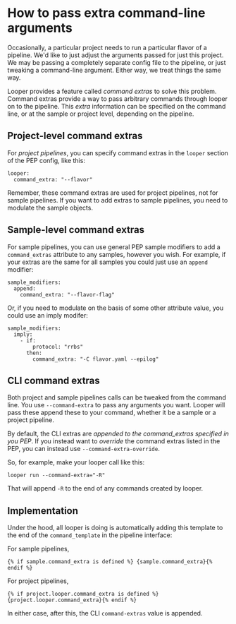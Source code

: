 # How to pass extra command-line arguments

Occasionally, a particular project needs to run a particular flavor of a pipeline. We'd like to just adjust the arguments passed for just this project. 
We may be passing a completely separate config file to the pipeline, or just tweaking a command-line argument. Either way, we treat things the same way.

Looper provides a feature called *command extras* to solve this problem. Command extras provide a way to pass arbitrary commands through looper on to the pipeline. This *extra* information can be specified on the command line, or at the sample or project level, depending on the pipeline.

## Project-level command extras

For *project pipelines*, you can specify command extras in the `looper` section of the PEP config, like this:

```
looper:
  command_extra: "--flavor"
```

Remember, these command extras are used for project pipelines, not for sample pipelines. If you want to add extras to sample pipelines, you need to modulate the sample objects.

## Sample-level command extras

For sample pipelines, you can use general PEP sample modifiers to add a `command_extras` attribute to any samples, however you wish. For example, if your extras are the same for all samples you could just use an `append` modifier:


```
sample_modifiers:
  append:
    command_extra: "--flavor-flag"
```

Or, if you need to modulate on the basis of some other attribute value, you could use an imply modifer:

```
sample_modifiers:
  imply:
    - if:
        protocol: "rrbs"
      then:
        command_extra: "-C flavor.yaml --epilog"
```

## CLI command extras

Both project and sample pipelines calls can be tweaked from the command line. You use `--command-extra` to pass any arguments you want. Looper will pass these append these to your command, whether it be a sample or a project pipeline.

By default, the CLI extras are *appended to the command_extras specified in you PEP*. If you instead want to *override* the command extras listed in the PEP, you can instead use `--command-extra-override`.

So, for example, make your looper call like this:

```
looper run --command-extra="-R"
```

That will append `-R` to the end of any commands created by looper.

## Implementation

Under the hood, all looper is doing is automatically adding this template to the end of the `command_template` in the pipeline interface:

For sample pipelines,

```
{% if sample.command_extra is defined %} {sample.command_extra}{% endif %}
```

For project pipelines,

```
{% if project.looper.command_extra is defined %} {project.looper.command_extra}{% endif %}
```

In either case, after this, the CLI `command-extras` value is appended.